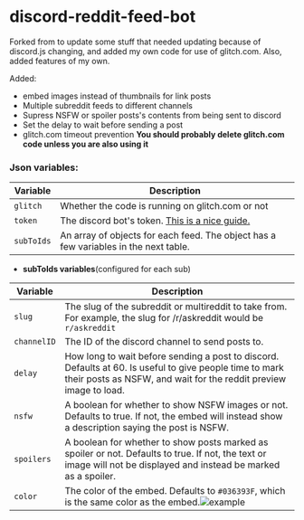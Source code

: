 # discord-reddit-feed-bot

Forked from to update some stuff that needed updating because of discord.js changing, and added my own code for use of glitch.com. Also, added features of my own.

Added:
- embed images instead of thumbnails for link posts
- Multiple subreddit feeds to different channels
- Supress NSFW or spoiler posts's contents from being sent to discord
- Set the delay to wait before sending a post
- glitch.com timeout prevention
**You should probably delete glitch.com code unless you are also using it**

### Json variables:

Variable | Description
-------- | -----------
`glitch` | Whether the code is running on glitch.com or not
`token` | The discord bot's token. [This is a nice guide.](https://github.com/reactiflux/discord-irc/wiki/Creating-a-discord-bot-&-getting-a-token)
`subToIds` | An array of objects for each feed. The object has a few variables in the next table.

- **subToIds variables**(configured for each sub)

Variable | Description
-------- | -----------
`slug` | The slug of the subreddit or multireddit to take from. For example, the slug for /r/askreddit would be `r/askreddit`
`channelID` | The ID of the discord channel to send posts to.
`delay` | How long to wait before sending a post to discord. Defaults at 60. Is useful to give people time to mark their posts as NSFW, and wait for the reddit preview image to load.
`nsfw` | A boolean for whether to show NSFW images or not. Defaults to true. If not, the embed will instead show a description saying the post is NSFW.
`spoilers` | A boolean for whether to show posts marked as spoiler or not. Defaults to true. If not, the text or image will not be displayed and instead be marked as a spoiler.
`color` | The color of the embed. Defaults to `#036393F`, which is the same color as the embed.![example](https://i.imgur.com/RucygrK.png)
